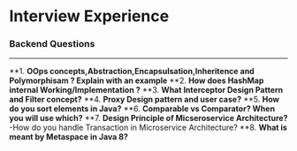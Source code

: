 # Interview Experience
### Backend Questions
-----------------------

 **1. **OOps concepts,Abstraction,Encapsulsation,Inheritence and Polymorphisam ? Explain with an example**
 **2. **How does HashMap internal Working/Implementation ?**
 **3. **What Interceptor Design Pattern and Filter concept?**
 **4. **Proxy Design pattern and user case?**
 **5. **How do you sort elements in Java?**
 **6. **Comparable vs Comparator? When you will use which?**
 **7. **Design Principle of Micseroservice Architecture?**
        -How do you handle Transaction in Microservice Architecture?
 **8. **What is meant by Metaspace in Java 8?**

